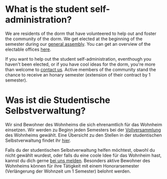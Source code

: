 <!-- English -->
# What is the student self-administration?
We are residents of the dorm that have volunteered to help out and foster the community of the dorm. We get elected at the beginning of the semester during our [general assembly](/en/info.html#a-assembly). You can get an overview of the electable offices [here](/en/info.html#b-self-admin).

If you want to help out the student self-administration, eventhough you haven't been elected, or if you have cool ideas for the dorm, you're more than welcome to [contact us](#contact). Active members of the community stand the chance to receive an honary semester (extension of their contract by 1 semester).

<!-- Deutsch -->
# Was ist die Studentische Selbstverwaltung?
Wir sind Bewohner des Wohnheims die sich ehrenamtlich für das Wohnheim einsetzen. Wir werden zu Beginn jeden Semesters bei der [Vollversammlung](/de/info.html#a-assembly) des Wohnheims gewählt. Eine Übersicht zu den Stellen in der studentischen Selbstverwaltung findet ihr [hier](/de/info.html#b-self-admin).

Falls du der studentischen Selbstverwaltung helfen möchtest, obwohl du nicht gewählt wurdest, oder falls du eine coole Idee für das Wohnheim hast, kannst du dich gerne [bei uns melden](#contact). Besonders aktive Bewohner des Wohnheims können für ihre Tätigkeit mit einem Honorarsemester (Verlängerung der Wohnzeit um 1 Semester) belohnt werden. 